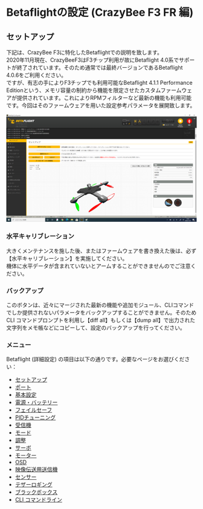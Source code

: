 # Betaflightの設定 (CrazyBee F3 FR 編)

## セットアップ
下記は、CrazyBee F3に特化したBetaflightでの説明を致します。  
2020年11月現在、CrazyBeeF3はF3チップ利用が故にBetaflight 4.0系でサポートが終了されています。そのため通常では最終バージョンであるBetaflight 4.0.6をご利用ください。  
ですが、有志の手によりF3チップでも利用可能なBetaflight 4.1.1 Performance Editionという、メモリ容量の制約から機能を限定させたカスタムファームウェアが提供されています。これによりRPMフィルターなど最新の機能も利用可能です。今回はそのファームウェアを用いた設定参考パラメータを展開致します。  

![Betaflight 00](images/BF00.png)

### 水平キャリブレーション
大きくメンテナンスを施した後、またはファームウェアを書き換えた後は、必ず【水平キャリブレーション】を実施してください。  
機体に水平データが含まれていないとアームすることができませんのでご注意ください。

### バックアップ
このボタンは、近々にマージされた最新の機能や追加モジュール、CLIコマンドでしか提供されないパラメータをバックアップすることができません。そのためCLI コマンドプロンプトを利用し【diff all】もしくは【dump all】で出力された文字列をメモ帳などにコピーして、設定のバックアップを行ってください。


### メニュー
Betaflight (詳細設定) の項目は以下の通りです。必要なページをお選びください：  

* [セットアップ](Betaflight%20-%20CrazyBeeF3FR.md)
* [ポート](Betaflight%20-%20CrazyBeeF3_Port.md)
* [基本設定](Betaflight%20-%20CrazyBeeF3_BaseSetting.md)
* [電源・バッテリー](Betaflight%20-%20CrazyBeeF3_Battery.md)
* [フェイルセーフ](Betaflight%20-%20CrazyBeeF3_failsafe.md)
* [PIDチューニング](Betaflight%20-%20CrazyBeeF3_PID.md)
* [受信機](Betaflight%20-%20CrazyBeeF3_Reciever.md)
* [モード](Betaflight%20-%20CrazyBeeF3_Mode.md)
* [調整](Betaflight%20-%20CrazyBeeF3_Addjust.md)
* [サーボ](Betaflight%20-%20CrazyBeeF3_Servo.md)
* [モーター](Betaflight%20-%20CrazyBeeF3_Motor.md)
* [OSD](Betaflight%20-%20CrazyBeeF3_OSD.md)
* [映像伝送用送信機](Betaflight%20-%20CrazyBeeF3_VTX.md)
* [センサー](Betaflight%20-%20CrazyBeeF3_Sensor.md)
* [テザーロギング](Betaflight%20-%20CrazyBeeF3_logging.md)
* [ブラックボックス](Betaflight%20-%20CrazyBeeF3_Blackbox.md)
* [CLI コマンドライン](Betaflight%20-%20CrazyBeeF3_CLI.md)

